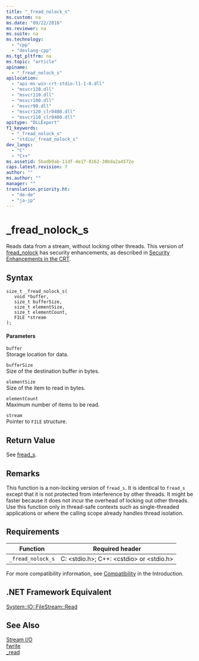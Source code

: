 ```yaml
---
title: "_fread_nolock_s"
ms.custom: na
ms.date: "09/22/2016"
ms.reviewer: na
ms.suite: na
ms.technology: 
  - "cpp"
  - "devlang-cpp"
ms.tgt_pltfrm: na
ms.topic: "article"
apiname: 
  - "_fread_nolock_s"
apilocation: 
  - "api-ms-win-crt-stdio-l1-1-0.dll"
  - "msvcr120.dll"
  - "msvcr110.dll"
  - "msvcr100.dll"
  - "msvcr90.dll"
  - "msvcr120_clr0400.dll"
  - "msvcr110_clr0400.dll"
apitype: "DLLExport"
f1_keywords: 
  - "_fread_nolock_s"
  - "stdio/_fread_nolock_s"
dev_langs: 
  - "C"
  - "C++"
ms.assetid: 5badb9ab-11df-4e17-8162-30bda2a4572e
caps.latest.revision: 7
author: ""
ms.author: ""
manager: ""
translation.priority.ht: 
  - "de-de"
  - "ja-jp"
---
```

# _fread_nolock_s
Reads data from a stream, without locking other threads. This version of [fread_nolock](../vs140/_fread_nolock.md) has security enhancements, as described in [Security Enhancements in the CRT](../vs140/security-features-in-the-crt.md).  
  
## Syntax  
  
```  
size_t _fread_nolock_s(   
   void *buffer,  
   size_t bufferSize,  
   size_t elementSize,  
   size_t elementCount,  
   FILE *stream   
);  
```  
  
#### Parameters  
 `buffer`  
 Storage location for data.  
  
 `bufferSize`  
 Size of the destination buffer in bytes.  
  
 `elementSize`  
 Size of the item to read in bytes.  
  
 `elementCount`  
 Maximum number of items to be read.  
  
 `stream`  
 Pointer to `FILE` structure.  
  
## Return Value  
 See [fread_s](../vs140/fread_s.md).  
  
## Remarks  
 This function is a non-locking version of `fread_s`. It is identical to `fread_s` except that it is not protected from interference by other threads. It might be faster because it does not incur the overhead of locking out other threads. Use this function only in thread-safe contexts such as single-threaded applications or where the calling scope already handles thread isolation.  
  
## Requirements  
  
|Function|Required header|  
|--------------|---------------------|  
|`_fread_nolock_s`|C: <stdio.h>; C++: <cstdio\> or <stdio.h>|  
  
 For more compatibility information, see [Compatibility](../vs140/compatibility.md) in the Introduction.  
  
## .NET Framework Equivalent  
 [System::IO::FileStream::Read](https://msdn.microsoft.com/en-us/library/system.io.filestream.read.aspx)  
  
## See Also  
 [Stream I/O](../vs140/stream-i-o.md)   
 [fwrite](../vs140/fwrite.md)   
 [_read](../vs140/_read.md)